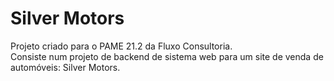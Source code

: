 # Silver Motors
Projeto criado para o PAME 21.2 da Fluxo Consultoria.
<br>Consiste num projeto de backend de sistema web para um site de venda de automóveis: Silver Motors.
